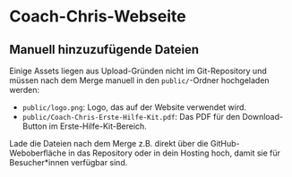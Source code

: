 # Coach-Chris-Webseite

## Manuell hinzuzufügende Dateien

Einige Assets liegen aus Upload-Gründen nicht im Git-Repository und müssen nach dem Merge manuell in den `public/`-Ordner hochgeladen werden:

- `public/logo.png`: Logo, das auf der Website verwendet wird.
- `public/Coach-Chris-Erste-Hilfe-Kit.pdf`: Das PDF für den Download-Button im Erste-Hilfe-Kit-Bereich.

Lade die Dateien nach dem Merge z.B. direkt über die GitHub-Weboberfläche in das Repository oder in dein Hosting hoch, damit sie für Besucher*innen verfügbar sind.
